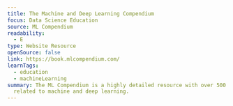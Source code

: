 ```yaml
---
title: The Machine and Deep Learning Compendium
focus: Data Science Education
source: ML Compendium
readability:
  - E
type: Website Resource
openSource: false
link: https://book.mlcompendium.com/
learnTags:
  - education
  - machineLearning
summary: The ML Compendium is a highly detailed resource with over 500 topics
  related to machine and deep learning.
---
```

